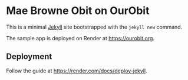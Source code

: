 # Mae Browne Obit on OurObit

This is a minimal [Jekyll](https://jekyllrb.com/) site bootstrapped with the `jekyll new` command.

The sample app is deployed on Render at https://ourobit.org.

## Deployment

Follow the guide at https://render.com/docs/deploy-jekyll.
